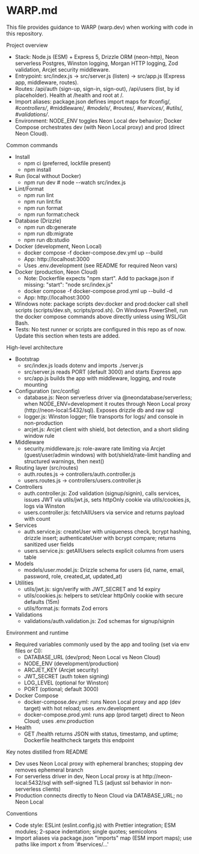 # WARP.md

This file provides guidance to WARP (warp.dev) when working with code in this repository.

Project overview

- Stack: Node.js (ESM) + Express 5, Drizzle ORM (neon-http), Neon serverless Postgres, Winston logging, Morgan HTTP logging, Zod validation, Arcjet security middleware.
- Entrypoint: src/index.js → src/server.js (listen) → src/app.js (Express app, middleware, routes).
- Routes: /api/auth (sign-up, sign-in, sign-out), /api/users (list, by id placeholder). Health at /health and root at /.
- Import aliases: package.json defines import maps for #config/_, #controllers/_, #middleware/_, #models/_, #routes/_, #services/_, #utils/_, #validations/_.
- Environment: NODE_ENV toggles Neon Local dev behavior; Docker Compose orchestrates dev (with Neon Local proxy) and prod (direct Neon Cloud).

Common commands

- Install
  - npm ci (preferred, lockfile present)
  - npm install
- Run (local without Docker)
  - npm run dev # node --watch src/index.js
- Lint/Format
  - npm run lint
  - npm run lint:fix
  - npm run format
  - npm run format:check
- Database (Drizzle)
  - npm run db:generate
  - npm run db:migrate
  - npm run db:studio
- Docker (development, Neon Local)
  - docker compose -f docker-compose.dev.yml up --build
  - App: http://localhost:3000
  - Uses .env.development (see README for required Neon vars)
- Docker (production, Neon Cloud)
  - Note: Dockerfile expects "npm start". Add to package.json if missing: "start": "node src/index.js"
  - docker compose -f docker-compose.prod.yml up --build -d
  - App: http://localhost:3000
- Windows note: package scripts dev:docker and prod:docker call shell scripts (scripts/dev.sh, scripts/prod.sh). On Windows PowerShell, run the docker compose commands above directly unless using WSL/Git Bash.
- Tests: No test runner or scripts are configured in this repo as of now. Update this section when tests are added.

High-level architecture

- Bootstrap
  - src/index.js loads dotenv and imports ./server.js
  - src/server.js reads PORT (default 3000) and starts Express app
  - src/app.js builds the app with middleware, logging, and route mounting
- Configuration (src/config)
  - database.js: Neon serverless driver via @neondatabase/serverless; when NODE_ENV=development it routes through Neon Local proxy (http://neon-local:5432/sql). Exposes drizzle db and raw sql
  - logger.js: Winston logger; file transports for logs/ and console in non-production
  - arcjet.js: Arcjet client with shield, bot detection, and a short sliding window rule
- Middleware
  - security.middleware.js: role-aware rate limiting via Arcjet (guest/user/admin windows) with bot/shield/rate-limit handling and structured warnings, then next()
- Routing layer (src/routes)
  - auth.routes.js → controllers/auth.controller.js
  - users.routes.js → controllers/users.controller.js
- Controllers
  - auth.controller.js: Zod validation (signup/signin), calls services, issues JWT via utils/jwt.js, sets httpOnly cookie via utils/cookies.js, logs via Winston
  - users.controller.js: fetchAllUsers via service and returns payload with count
- Services
  - auth.service.js: createUser with uniqueness check, bcrypt hashing, drizzle insert; authenticateUser with bcrypt compare; returns sanitized user fields
  - users.service.js: getAllUsers selects explicit columns from users table
- Models
  - models/user.model.js: Drizzle schema for users (id, name, email, password, role, created_at, updated_at)
- Utilities
  - utils/jwt.js: sign/verify with JWT_SECRET and 1d expiry
  - utils/cookies.js: helpers to set/clear httpOnly cookie with secure defaults (15m)
  - utils/format.js: formats Zod errors
- Validations
  - validations/auth.validation.js: Zod schemas for signup/signin

Environment and runtime

- Required variables commonly used by the app and tooling (set via env files or CI):
  - DATABASE_URL (dev/prod; Neon Local vs Neon Cloud)
  - NODE_ENV (development/production)
  - ARCJET_KEY (Arcjet security)
  - JWT_SECRET (auth token signing)
  - LOG_LEVEL (optional for Winston)
  - PORT (optional; default 3000)
- Docker Compose
  - docker-compose.dev.yml: runs Neon Local proxy and app (dev target) with hot reload; uses .env.development
  - docker-compose.prod.yml: runs app (prod target) direct to Neon Cloud; uses .env.production
- Health
  - GET /health returns JSON with status, timestamp, and uptime; Dockerfile healthcheck targets this endpoint

Key notes distilled from README

- Dev uses Neon Local proxy with ephemeral branches; stopping dev removes ephemeral branch
- For serverless driver in dev, Neon Local proxy is at http://neon-local:5432/sql with self-signed TLS (adjust ssl behavior in non-serverless clients)
- Production connects directly to Neon Cloud via DATABASE_URL; no Neon Local

Conventions

- Code style: ESLint (eslint.config.js) with Prettier integration; ESM modules; 2-space indentation; single quotes; semicolons
- Import aliases via package.json "imports" map (ESM import maps); use paths like import x from '#services/...'
